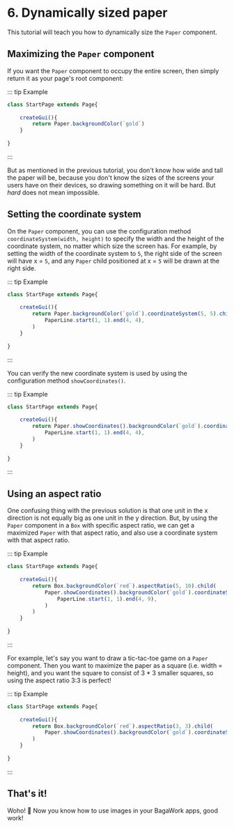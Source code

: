 <script>
	import ViewApp from '$lib/ViewApp.svelte'
</script>

# 6. Dynamically sized paper
This tutorial will teach you how to dynamically size the `Paper` component.




## Maximizing the `Paper` component
If you want the `Paper` component to occupy the entire screen, then simply return it as your page's root component:

::: tip Example

```js baga-show-editor-code
class StartPage extends Page{
	
	createGui(){
		return Paper.backgroundColor(`gold`)
	}
	
}
```

:::

But as mentioned in the previous tutorial, you don't know how wide and tall the paper will be, because you don't know the sizes of the screens your users have on their devices, so drawing something on it will be hard. But *hard* does not mean impossible.




## Setting the coordinate system
On the `Paper` component, you can use the configuration method `coordinateSystem(width, height)` to specify the width and the height of the coordinate system, no matter which size the screen has. For example, by setting the width of the coordinate system to `5`, the right side of the screen will have x = `5`, and any `Paper` child positioned at x = `5` will be drawn at the right side.

::: tip Example

```js baga-show-editor-code
class StartPage extends Page{
	
	createGui(){
		return Paper.backgroundColor(`gold`).coordinateSystem(5, 5).children(
			PaperLine.start(1, 1).end(4, 4),
		)
	}
	
}
```

:::

You can verify the new coordinate system is used by using the configuration method `showCoordinates()`.

::: tip Example

```js baga-show-editor-code
class StartPage extends Page{
	
	createGui(){
		return Paper.showCoordinates().backgroundColor(`gold`).coordinateSystem(5, 5).children(
			PaperLine.start(1, 1).end(4, 4),
		)
	}
	
}
```

:::




## Using an aspect ratio
One confusing thing with the previous solution is that one unit in the x direction is not equally big as one unit in the y direction. But, by using the `Paper` component in a `Box` with specific aspect ratio, we can get a maximized `Paper` with that aspect ratio, and also use a coordinate system with that aspect ratio.

::: tip Example

```js baga-show-editor-code
class StartPage extends Page{
	
	createGui(){
		return Box.backgroundColor(`red`).aspectRatio(5, 10).child(
			Paper.showCoordinates().backgroundColor(`gold`).coordinateSystem(5, 10).children(
				PaperLine.start(1, 1).end(4, 9),
			)
		)
	}
	
}
```

:::

For example, let's say you want to draw a tic-tac-toe game on a `Paper` component. Then you want to maximize the paper as a square (i.e. width = height), and you want the square to consist of 3 * 3 smaller squares, so using the aspect ratio 3:3 is perfect!

::: tip Example

```js baga-show-editor-code
class StartPage extends Page{
	
	createGui(){
		return Box.backgroundColor(`red`).aspectRatio(3, 3).child(
			Paper.showCoordinates().backgroundColor(`gold`).coordinateSystem(3, 3)
		)
	}
	
}
```

:::



## That's it!
Woho! 🥳 Now you know how to use images in your BagaWork apps, good work!